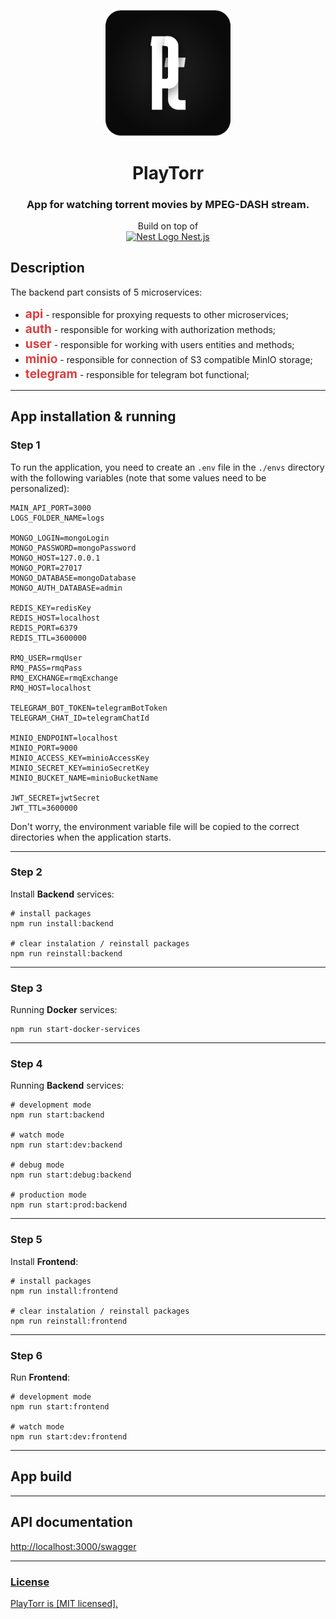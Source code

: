 <p style="text-align: center">
  <img src="frontend/src/assets/images/svg/pt.svg" width="200" alt="PlayTorr Logo" />
</p>

[circleci-image]: frontend/src/assets/images/svg/pt.svg

<h1 style="text-align: center">PlayTorr</h1>
<h3 style="text-align: center">App for watching torrent movies by MPEG-DASH stream.</h3>
<p style="text-align: center">Build on top of <br /><a href="http://nestjs.com/" target="blank"><img src="https://nestjs.com/img/logo-small.svg" width="16" alt="Nest Logo" /> Nest.js</a></p>

## Description
The backend part consists of 5 microservices:
* <b style="color: #de3f3f; font-size: 1.2rem">api</b> - responsible for proxying requests to other microservices;
* <b style="color: #de3f3f; font-size: 1.2rem">auth</b> - responsible for working with authorization methods;
* <b style="color: #de3f3f; font-size: 1.2rem">user</b> - responsible for working with users entities and methods;
* <b style="color: #de3f3f; font-size: 1.2rem">minio</b> - responsible for connection of S3 compatible MinIO storage;
* <b style="color: #de3f3f; font-size: 1.2rem">telegram</b> - responsible for telegram bot functional;
<hr />

## App installation & running
### Step 1
To run the application, you need to create an `.env` file in the `./envs` directory with the following variables (note that some values need to be personalized):
```
MAIN_API_PORT=3000
LOGS_FOLDER_NAME=logs

MONGO_LOGIN=mongoLogin
MONGO_PASSWORD=mongoPassword
MONGO_HOST=127.0.0.1
MONGO_PORT=27017
MONGO_DATABASE=mongoDatabase
MONGO_AUTH_DATABASE=admin

REDIS_KEY=redisKey
REDIS_HOST=localhost
REDIS_PORT=6379
REDIS_TTL=3600000

RMQ_USER=rmqUser
RMQ_PASS=rmqPass
RMQ_EXCHANGE=rmqExchange
RMQ_HOST=localhost

TELEGRAM_BOT_TOKEN=telegramBotToken
TELEGRAM_CHAT_ID=telegramChatId

MINIO_ENDPOINT=localhost
MINIO_PORT=9000
MINIO_ACCESS_KEY=minioAccessKey
MINIO_SECRET_KEY=minioSecretKey
MINIO_BUCKET_NAME=minioBucketName

JWT_SECRET=jwtSecret
JWT_TTL=3600000
```

Don't worry, the environment variable file will be copied to the correct directories when the application starts.
<hr />

### Step 2
Install <b>Backend</b> services:

```
# install packages
npm run install:backend

# clear instalation / reinstall packages
npm run reinstall:backend
```
<hr />

### Step 3
Running <b>Docker</b> services:

```
npm run start-docker-services
```
<hr />

### Step 4
Running <b>Backend</b> services:

```
# development mode
npm run start:backend

# watch mode
npm run start:dev:backend

# debug mode
npm run start:debug:backend

# production mode
npm run start:prod:backend
```
<hr />

### Step 5
Install <b>Frontend</b>:

```
# install packages
npm run install:frontend

# clear instalation / reinstall packages
npm run reinstall:frontend
```
<hr />

### Step 6
Run <b>Frontend</b>:
```
# development mode
npm run start:frontend

# watch mode
npm run start:dev:frontend
```
<hr />

## App build
<hr />

## API documentation
<a href="http://localhost:3000/swagger">http://localhost:3000/swagger
<hr />

### License
PlayTorr is [MIT licensed].
